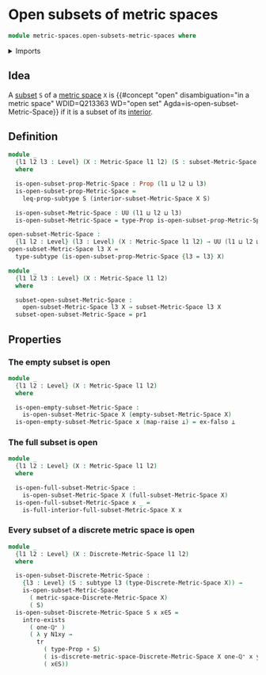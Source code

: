 # Open subsets of metric spaces

```agda
module metric-spaces.open-subsets-metric-spaces where
```

<details><summary>Imports</summary>

```agda
open import elementary-number-theory.positive-rational-numbers

open import foundation.dependent-pair-types
open import foundation.empty-types
open import foundation.existential-quantification
open import foundation.function-types
open import foundation.transport-along-identifications
open import foundation.propositional-truncations
open import foundation.propositions
open import foundation.raising-universe-levels
open import foundation.subtypes
open import foundation.universe-levels


open import metric-spaces.metric-spaces
open import metric-spaces.subspaces-metric-spaces
open import metric-spaces.interior-subsets-metric-spaces
open import metric-spaces.discrete-metric-spaces
```

</details>

## Idea

A [subset](foundation.subtypes.md) `S` of a
[metric space](metric-spaces.metric-spaces.md) `X` is
{{#concept "open" disambiguation="in a metric space" WDID=Q213363 WD="open set" Agda=is-open-subset-Metric-Space}}
if it is a subset of its
[interior](metric-spaces.interior-subsets-metric-spaces.md).

## Definition

```agda
module _
  {l1 l2 l3 : Level} (X : Metric-Space l1 l2) (S : subset-Metric-Space l3 X)
  where

  is-open-subset-prop-Metric-Space : Prop (l1 ⊔ l2 ⊔ l3)
  is-open-subset-prop-Metric-Space =
    leq-prop-subtype S (interior-subset-Metric-Space X S)

  is-open-subset-Metric-Space : UU (l1 ⊔ l2 ⊔ l3)
  is-open-subset-Metric-Space = type-Prop is-open-subset-prop-Metric-Space

open-subset-Metric-Space :
  {l1 l2 : Level} (l3 : Level) (X : Metric-Space l1 l2) → UU (l1 ⊔ l2 ⊔ lsuc l3)
open-subset-Metric-Space l3 X =
  type-subtype (is-open-subset-prop-Metric-Space {l3 = l3} X)

module _
  {l1 l2 l3 : Level} (X : Metric-Space l1 l2)
  where

  subset-open-subset-Metric-Space :
    open-subset-Metric-Space l3 X → subset-Metric-Space l3 X
  subset-open-subset-Metric-Space = pr1
```

## Properties

### The empty subset is open

```agda
module _
  {l1 l2 : Level} (X : Metric-Space l1 l2)
  where

  is-open-empty-subset-Metric-Space :
    is-open-subset-Metric-Space X (empty-subset-Metric-Space X)
  is-open-empty-subset-Metric-Space x (map-raise ⊥) = ex-falso ⊥
```

### The full subset is open

```agda
module _
  {l1 l2 : Level} (X : Metric-Space l1 l2)
  where

  is-open-full-subset-Metric-Space :
    is-open-subset-Metric-Space X (full-subset-Metric-Space X)
  is-open-full-subset-Metric-Space x _ =
    is-full-interior-full-subset-Metric-Space X x
```

### Every subset of a discrete metric space is open

```agda
module _
  {l1 l2 : Level} (X : Discrete-Metric-Space l1 l2)
  where

  is-open-subset-Discrete-Metric-Space :
    {l3 : Level} (S : subtype l3 (type-Discrete-Metric-Space X)) →
    is-open-subset-Metric-Space
      ( metric-space-Discrete-Metric-Space X)
      ( S)
  is-open-subset-Discrete-Metric-Space S x x∈S =
    intro-exists
      ( one-ℚ⁺ )
      ( λ y N1xy →
        tr
          ( type-Prop ∘ S)
          ( is-discrete-metric-space-Discrete-Metric-Space X one-ℚ⁺ x y N1xy)
          ( x∈S))
```
